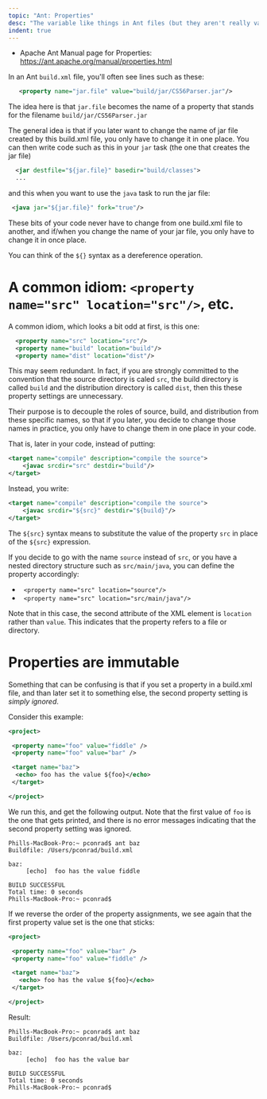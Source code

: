 ```yaml
---
topic: "Ant: Properties"
desc: "The variable like things in Ant files (but they aren't really variables)"
indent: true
---
```


* Apache Ant Manual page for Properties: <https://ant.apache.org/manual/properties.html>

In an Ant `build.xml` file, you'll often see lines such as these:

```xml
   <property name="jar.file" value="build/jar/CS56Parser.jar"/>
```

The idea here is that `jar.file` becomes the name of a property that stands for the filename `build/jar/CS56Parser.jar`

The general idea is that if you later want to change the name of jar file created by this build.xml file, you 
only have to change it in one place.  You can then write code such as this in your `jar` task (the one that creates the
jar file)

```xml
  <jar destfile="${jar.file}" basedir="build/classes">
  ...
```

and this when you want to use the `java` task to run the jar file:

```xml
 <java jar="${jar.file}" fork="true"/>
```

These bits of your code never have to change from one build.xml file to another, and if/when you change the name of your jar file, you 
only have to change it in once place.   

You can think of the `${}` syntax as a dereference operation.

# A common idiom: `<property name="src" location="src"/>`, etc.

A common idiom, which looks a bit odd at first, is this one:

```xml
  <property name="src" location="src"/>
  <property name="build" location="build"/>
  <property name="dist" location="dist"/>
```

This may seem redundant.   In fact, if you are strongly committed to the convention that the source directory is caled `src`, the build directory is called `build` and the 
distribution directory is called `dist`, then this these property settings are unnecessary.

Their purpose is to decouple the roles of source, build, and distribution from these specific names, so that if you later, you decide to
change those names in practice, you only have to change them in one place in your code.

That is, later in your code, instead of putting:

```xml
<target name="compile" description="compile the source">
    <javac srcdir="src" destdir="build"/>
</target>
```

Instead, you write:

```xml
<target name="compile" description="compile the source">
    <javac srcdir="${src}" destdir="${build}"/>
</target>
```

The `${src}` syntax means to substitute the value of the property `src` in place of the `${src}` expression.  

If you decide to go with the name `source` instead of `src`, or you have a  nested directory structure such as `src/main/java`,
you can define the property accordingly:

* ` <property name="src" location="source"/>`
* ` <property name="src" location="src/main/java"/>`

Note that in this case, the second attribute of the XML element is `location` rather than `value`.   This indicates that the property
refers to a file or directory.  

# Properties are immutable

Something that can be confusing is that if you set a property in a build.xml file, and than later set it to something else, the second
property setting is *simply ignored*.

Consider this example:

```xml
<project>

 <property name="foo" value="fiddle" />
 <property name="foo" value="bar" />

 <target name="baz">
  <echo> foo has the value ${foo}</echo>
 </target>

</project>
```

We run this, and get the following output.  Note that the first value of `foo` is the one that gets printed, and there is no error messages
indicating that the second property setting was ignored.

```
Phills-MacBook-Pro:~ pconrad$ ant baz
Buildfile: /Users/pconrad/build.xml

baz:
     [echo]  foo has the value fiddle

BUILD SUCCESSFUL
Total time: 0 seconds
Phills-MacBook-Pro:~ pconrad$ 
```

If we reverse the order of the property assignments, we see again that the first property value set is the one that sticks:

```xml
<project>

 <property name="foo" value="bar" />
 <property name="foo" value="fiddle" />

 <target name="baz">
   <echo> foo has the value ${foo}</echo>
 </target>

</project>
```

Result:

```
Phills-MacBook-Pro:~ pconrad$ ant baz
Buildfile: /Users/pconrad/build.xml

baz:
     [echo]  foo has the value bar

BUILD SUCCESSFUL
Total time: 0 seconds
Phills-MacBook-Pro:~ pconrad$ 
```
